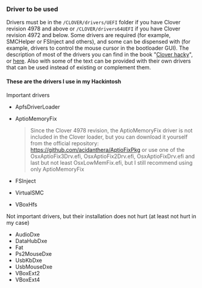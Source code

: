 ### Driver to be used

Drivers must be in the `/CLOVER/drivers/UEFI` folder if you have Clover revision 4978 and above or `/CLOVER/drivers64UEFI` if you have Clover revision 4972 and below. Some drivers are required (for example, SMCHelper or FSInject and others), and some can be dispensed with (for example, drivers to control the mouse cursor in the bootloader GUI). The description of most of the drivers you can find in the book "[Clover hacky](https://sourceforge.net/projects/cloverefiboot/files/Documents/)", or [here](https://vk.com/topic-12954845_40124589). Also with some of the text can be provided with their own drivers that can be used instead of existing or complement them.

#### These are the drivers I use in my Hackintosh

Important drivers

- ApfsDriverLoader
- AptioMemoryFix

  > Since the Clover 4978 revision, the AptioMemoryFix driver is not included in the Clover loader, but you can download it yourself from the official repository: https://github.com/acidanthera/AptioFixPkg or use one of the OsxAptioFix3Drv.efi, OsxAptioFix2Drv.efi, OsxAptioFixDrv.efi and last but not least OsxLowMemFix.efi, but I still recommend using only AptioMemoryFix

- FSInject
- VirtualSMC
- VBoxHfs

Not important drivers, but their installation does not hurt (at least not hurt in my case)

- AudioDxe
- DataHubDxe
- Fat
- Ps2MouseDxe
- UsbKbDxe
- UsbMouseDxe
- VBoxExt2
- VBoxExt4
